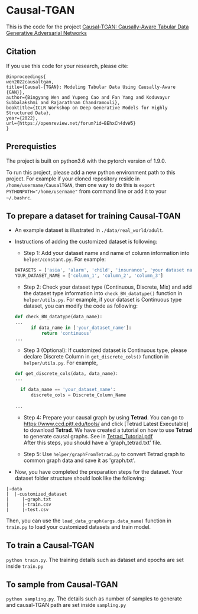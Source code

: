 # Causal-TGAN
This is the code for the project [Causal-TGAN: Causally-Aware Tabular Data Generative Adversarial Networks](https://openreview.net/forum?id=BEhxCh4dvW5)

## Citation
If you use this code for your research, please cite:
```
@inproceedings{
wen2022causaltgan,
title={Causal-{TGAN}: Modeling Tabular Data Using Causally-Aware {GAN}},
author={Bingyang Wen and Yupeng Cao and Fan Yang and Koduvayur Subbalakshmi and Rajarathnam Chandramouli},
booktitle={ICLR Workshop on Deep Generative Models for Highly Structured Data},
year={2022},
url={https://openreview.net/forum?id=BEhxCh4dvW5}
}
```

## Prerequisties
The project is built on python3.6 with the pytorch version of 1.9.0.

To run this project, please add a new python environment path to this project. For example if your cloned repository reside in `/home/username/CausalTGAN`, then one way to do this is `export PYTHONPATH="/home/username"` from command line or add it to your `~/.bashrc`. 

## To prepare a dataset for training Causal-TGAN
- An example dataset is illustrated in `./data/real_world/adult`. <br>

- Instructions of adding the customized dataset is following:
	- Step 1: Add your dataset name and name of column information into `helper/constant.py`. For example:
	```python
	DATASETS = ['asia', 'alarm', 'child', 'insurance', 'your dataset name']
	YOUR_DATASET_NAME = ['column_1', 'column_2', 'column_3']

	```
	
	- Step 2: Check your dataset type (Continuous, Discrete, Mix) and add the dataset type information into `check_BN_datatype()` function in `helper/utils.py`. For example, if your dataset is Continuous type dataset, you can modify the code as following:
	```python
	def check_BN_datatype(data_name):
	...
          if data_name in ['your_dataset_name']:
              return 'continuous'
	...
	```
	
	- Step 3 (Optional): If customized dataset is Continuous type, please declare Discrete Column in `get_discrete_cols()` function in `helper/utils.py`. For example,
	```python
	def get_discrete_cols(data, data_name):
	...
	
	  if data_name == 'your_dataset_name':
          discrete_cols = Discrete_Column_Name
	  
	...
	```
	
	- Step 4: Prepare your causal graph by using **Tetrad**. You can go to https://www.ccd.pitt.edu/tools/ and click [Tetrad Latest Executable] to download **Tetrad**. We have created a tutorial on how to use **Tetrad** to generate causal graphs. See in [Tetrad_Tutorial.pdf](Tetrad_Tutorial.pdf) <br> 
	           After this steps, you should have a 'graph_tetrad.txt' file. 
		   
	- Step 5: Use `helper/graphFromTetrad.py` to convert Tetrad graph to common graph data and save it as 'graph.txt'. 

- Now, you have completed the preparation steps for the dataset. Your dataset folder structure should look like the following:

```
|-data
|  |-customized_dataset
|     |-graph.txt
|     |-train.csv
|     |-test.csv

```
Then, you can use the `load_data_graph(args.data_name)` function in `train.py` to load your customized datasets and train model.


## To train a Causal-TGAN
`python train.py`. The training details such as dataset and epochs are set inside `train.py`

## To sample from Causal-TGAN
`python sampling.py`. The details such as number of samples to generate and causal-TGAN path are set inside `sampling.py`

